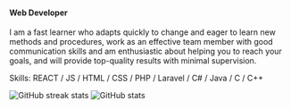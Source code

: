 #### Web Developer
I am a fast learner who adapts quickly to change and eager to learn new methods and procedures, work as an effective team member with good communication skills and am enthusiastic about helping you to reach your goals, and will provide top-quality results with minimal supervision.

Skills: REACT / JS / HTML / CSS / PHP / Laravel  / C# / Java / C / C++

![GitHub streak stats](https://github-readme-streak-stats.herokuapp.com/?user=RHShoumik) ![GitHub stats](https://github-readme-stats.vercel.app/api?username=RHShoumik&show_icons=true)
